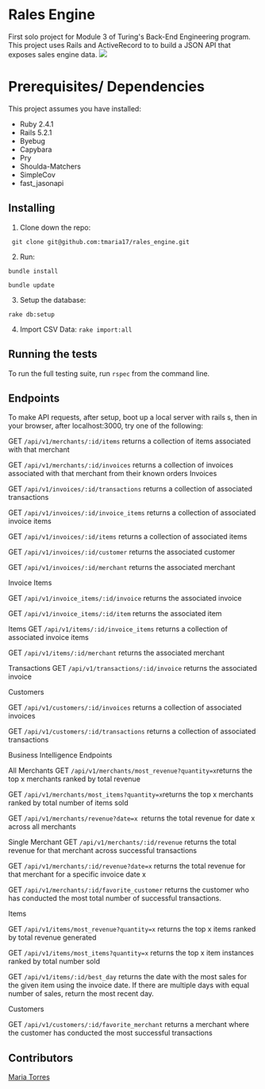 # Rales Engine
First solo project for Module 3 of Turing's Back-End Engineering program. This project uses Rails and ActiveRecord to to build a JSON API that exposes sales engine data.
<a href="https://codeclimate.com/github/tmaria17/rales_engine/maintainability"><img src="https://api.codeclimate.com/v1/badges/7a1a39189fcfeb4f7928/maintainability" /></a>

# Prerequisites/ Dependencies
 This project assumes you have installed: 
 * Ruby 2.4.1
 * Rails 5.2.1
 * Byebug
 * Capybara
 * Pry
 * Shoulda-Matchers
 * SimpleCov
 * fast_jasonapi


## Installing

1. Clone down the repo:

` git clone git@github.com:tmaria17/rales_engine.git`

2. Run:

`bundle install`

`bundle update`

3. Setup the database:

 `rake db:setup`
 
 4. Import CSV Data:
  `rake import:all`



## Running the tests
To run the full testing suite, run `rspec` from the command line.

## Endpoints

To make API requests, after setup, boot up a local server with rails s, then in your browser, after localhost:3000, try one of the following:

GET `/api/v1/merchants/:id/items` returns a collection of items associated with that merchant

GET `/api/v1/merchants/:id/invoices` returns a collection of invoices associated with that merchant from their known orders
Invoices

GET `/api/v1/invoices/:id/transactions` returns a collection of associated transactions

GET `/api/v1/invoices/:id/invoice_items` returns a collection of associated invoice items

GET `/api/v1/invoices/:id/items` returns a collection of associated items

GET `/api/v1/invoices/:id/customer` returns the associated customer

GET `/api/v1/invoices/:id/merchant` returns the associated merchant

Invoice Items

GET `/api/v1/invoice_items/:id/invoice` returns the associated invoice

GET `/api/v1/invoice_items/:id/item` returns the associated item

Items
GET `/api/v1/items/:id/invoice_items` returns a collection of associated invoice items

GET `/api/v1/items/:id/merchant` returns the associated merchant

Transactions
GET `/api/v1/transactions/:id/invoice` returns the associated invoice

Customers

GET `/api/v1/customers/:id/invoices` returns a collection of associated invoices

GET `/api/v1/customers/:id/transactions` returns a collection of associated transactions

Business Intelligence Endpoints

All Merchants
GET `/api/v1/merchants/most_revenue?quantity=x`returns the top x merchants ranked by total revenue

GET `/api/v1/merchants/most_items?quantity=x`returns the top x merchants ranked by total number of items sold

GET `/api/v1/merchants/revenue?date=x `returns the total revenue for date x across all merchants


Single Merchant
GET `/api/v1/merchants/:id/revenue` returns the total revenue for that merchant across successful transactions

GET `/api/v1/merchants/:id/revenue?date=x` returns the total revenue for that merchant for a specific invoice date x

GET `/api/v1/merchants/:id/favorite_customer` returns the customer who has conducted the most total number of successful transactions.


Items

GET `/api/v1/items/most_revenue?quantity=x` returns the top x items ranked by total revenue generated

GET `/api/v1/items/most_items?quantity=x` returns the top x item instances ranked by total number sold

GET `/api/v1/items/:id/best_day` returns the date with the most sales for the given item using the invoice date. If there are multiple days with equal number of sales, return the most recent day.

Customers

GET `/api/v1/customers/:id/favorite_merchant` returns a merchant where the customer has conducted the most successful transactions




## Contributors

[Maria Torres](https://github.com/tmaria17)
